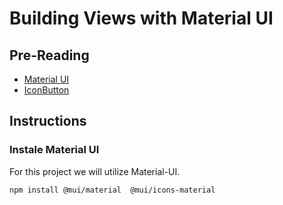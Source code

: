 # Building Views with Material UI

## Pre-Reading
* [Material UI](https://mui.com/material-ui/getting-started/overview/)
* [IconButton](https://mui.com/material-ui/react-button/#icon-button)


## Instructions

### Instale Material UI

For this project we will utilize Material-UI.

```
npm install @mui/material  @mui/icons-material
```
